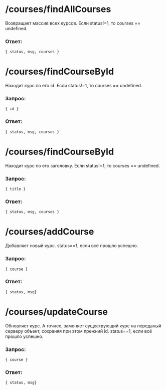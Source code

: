 # /courses/findAllCourses
Возвращает массив всех курсов. Если status!=1, то courses == undefined.
### Ответ:
`{ status, msg, courses }`

# /courses/findCourseById
Находит курс по его id. Если status!=1, то courses == undefined.
### Запрос: 
`{ id }`  
### Ответ:  
`{ status, msg, courses }`

# /courses/findCourseById
Находит курс по его заголовку. Если status!=1, то courses == undefined.
### Запрос: 
`{ title }`
### Ответ:
`{ status, msg, courses }`

# /courses/addCourse
Добавляет новый курс. status==1, если всё прошло успешно.
### Запрос: 
`{ course }`
### Ответ:
`{ status, msg}`

# /courses/updateCourse
Обновляет курс. А точнее, заменяет существующий курс на переданый серверу объект, сохраняя при этом прежний id. status==1, если всё прошло успешно.
### Запрос: 
`{ course }`
### Ответ:
`{ status, msg}`
